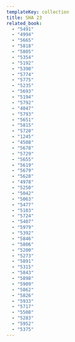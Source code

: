 ```yaml
---
templateKey: collection
title: SHA 23
related_book:
  - "5491"
  - "4994"
  - "5665"
  - "5818"
  - "5805"
  - "5354"
  - "5192"
  - "5390"
  - "5774"
  - "5775"
  - "5235"
  - "5693"
  - "5194"
  - "5792"
  - "4047"
  - "5793"
  - "5651"
  - "5815"
  - "5720"
  - "1245"
  - "4508"
  - "5678"
  - "5729"
  - "5655"
  - "5619"
  - "5679"
  - "5628"
  - "4978"
  - "5250"
  - "5042"
  - "5063"
  - "5477"
  - "5103"
  - "5724"
  - "5407"
  - "5979"
  - "5392"
  - "5846"
  - "5806"
  - "5200"
  - "5273"
  - "5891"
  - "5315"
  - "5843"
  - "5898"
  - "5909"
  - "5862"
  - "5826"
  - "5933"
  - "5717"
  - "5508"
  - "5283"
  - "5952"
  - "5375"
---
```

